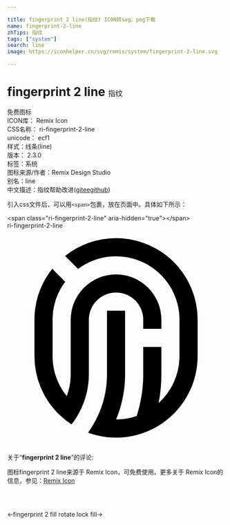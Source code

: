 ```yaml
---

title: fingerprint 2 line(指纹) ICON转svg、png下载
name: fingerprint-2-line
zhTips: 指纹
tags: ["system"]
search: line
image: https://iconhelper.cn/svg/remix/system/fingerprint-2-line.svg

---
```


# fingerprint 2 line  <small style="font-size: 60%;font-weight: 100">指纹</small>


<div class="detail-page">
<p>
<span><span class="badge-success badge">免费图标</span> </span>
<br/>
<span>
ICON库：
<span class="badge-secondary badge">Remix Icon</span> 
</span>
<br/>
<span>
CSS名称：
<span class="badge-secondary badge">ri-fingerprint-2-line</span> 
</span>
<br/>
<span>
unicode：
<span class="badge-secondary badge">ecf1</span> 
<copy-btn content='ecf1' btn-title=""></copy-btn>
<copy-btn :content='String.fromCodePoint(parseInt("ecf1", 16))' btn-title="复制U"></copy-btn>
</span><br/><span>样式：<span class="badge-light badge">线条(line)</span></span>
<br/>
<span>
版本：
<span class="badge-secondary badge">2.3.0</span> 
</span><br/><span>标签：<span class="badge-light badge"><router-link to="/tags/system.html">系统</router-link></span></span>
<br/>
<span>图标来源/作者：<span class="badge-light badge">Remix Design Studio</span></span> 
<br/>
<span>别名：<span class="badge-light badge">line</span></span><br/><span class="zh-detail">中文描述：<span class="badge-primary badge">指纹</span><span class="help-link"><span>帮助改进</span>(<a href="https://gitee.com/liuwave/icon-helper/edit/master/json/remix/system/fingerprint-2-line.json" target="_blank" rel="noopener noreferrer">gitee</a><a href="https://github.com/liuwave/icon-helper/edit/master/json/remix/system/fingerprint-2-line.json" target="_blank" rel="noopener noreferrer">github</a></span>)</span><br/>
</p>
</div>
<div class="alert alert-dark">
  <i class="ri-fingerprint-2-line ri-xs"></i>
  <i class="ri-fingerprint-2-line ri-sm"></i>
  <i class="ri-fingerprint-2-line ri-lg"></i>
  <i class="ri-fingerprint-2-line ri-2x"></i>
  <i class="ri-fingerprint-2-line ri-3x"></i>
  <i class="ri-fingerprint-2-line ri-5x"></i>
  <i class="ri-fingerprint-2-line ri-7x"></i>
</div>
<div>
  <p>引入css文件后，可以用<code>&lt;span&gt;</code>包裹，放在页面中。具体如下所示：    
  </p>
  <div class="alert alert-primary" style="font-size: 14px">
    &lt;span class="ri-fingerprint-2-line" aria-hidden="true"&gt;&lt;/span&gt;
    <copy-btn content='<span class="ri-fingerprint-2-line" aria-hidden="true"></span>'></copy-btn>
  </div>
  <div class="alert alert-secondary">
    <i class="ri-fingerprint-2-line"
    style="font-size: 24px"
    aria-hidden="true"></i> ri-fingerprint-2-line
    <copy-btn content="ri-fingerprint-2-line" btn-title="复制图标名称"></copy-btn>
  </div>
</div>
<div id="svg" class="svg-wrap">
<svg xmlns="http://www.w3.org/2000/svg" viewBox="0 0 24 24">
    <g>
        <path fill="none" d="M0 0h24v24H0z"/>
        <path d="M12 1a9 9 0 0 1 9 9v4a9 9 0 0 1-12.092 8.455c.128-.177.251-.357.369-.542l.17-.28a10.918 10.918 0 0 0 1.55-5.345L11 16V9h2v7a12.96 12.96 0 0 1-.997 5.001 7.026 7.026 0 0 0 2.27-.378c.442-1.361.693-2.808.724-4.31L15 16v-3.001h2V16c0 1.088-.102 2.153-.298 3.185a6.978 6.978 0 0 0 2.294-4.944L19 14v-4A7 7 0 0 0 7.808 4.394L6.383 2.968A8.962 8.962 0 0 1 12 1zm-5 9a5 5 0 1 1 10 0v1h-2v-1a3 3 0 0 0-5.995-.176L9 10v6c0 1.567-.4 3.04-1.104 4.323l-.024.04c-.23.414-.491.808-.782 1.179a9.03 9.03 0 0 1-1.237-.97l-.309-.3A8.97 8.97 0 0 1 3 14v-4c0-2.125.736-4.078 1.968-5.617l1.426 1.425a6.966 6.966 0 0 0-1.39 3.951L5 10v4c0 1.675.588 3.212 1.57 4.417a6.91 6.91 0 0 0 .426-2.176L7 16v-6z"/>
    </g>
</svg>

</div>
<detail full-name='ri-fingerprint-2-line'></detail>  
<div class="icon-detail__container">
<p>关于“<b>fingerprint 2 line</b>”的评论:</p>
</div>
<Vssue title="关于“fingerprint 2 line”的评论" />    
<div><p>图标fingerprint 2 line来源于 Remix Icon，可免费使用，更多关于  Remix Icon的信息，参见：<a target="_blank" href="https://iconhelper.cn/remix.html">Remix Icon</a>
</p></div>

<div style="padding:2rem 0 " class="page-nav"><p class="inner"><span class="prev">←<router-link to="/icon/system/fingerprint-2-fill.html">fingerprint 2 fill</router-link></span> <span class="next"><router-link to="/icon/system/rotate-lock-fill.html">rotate lock fill</router-link>→</span></p></div>
